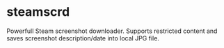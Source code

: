 # steamscrd
Powerfull Steam screenshot downloader. Supports restricted content and saves screenshot description/date into local JPG file.
